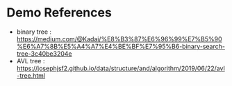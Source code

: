 # Demo References
* binary tree :  
https://medium.com/@Kadai/%E8%B3%87%E6%96%99%E7%B5%90%E6%A7%8B%E5%A4%A7%E4%BE%BF%E7%95%B6-binary-search-tree-3c40be3204e  
* AVL tree :  
https://josephjsf2.github.io/data/structure/and/algorithm/2019/06/22/avl-tree.html 
